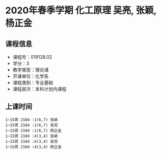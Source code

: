 # 2020年春季学期 化工原理 吴亮, 张颖, 杨正金






## 课程信息

- 课程号：019128.02
- 学分：3
- 教学类型：理论课
- 开课单位：化学系
- 课程类别：专业基础
- 课程层次：本科计划内课程

## 上课时间

```
1~15周 2104 :1(6,7) 张颖
1~15周 2104 :1(6,7) 吴亮
1~15周 2104 :1(6,7) 杨正金
1~15周 2104 :4(3,4) 张颖
1~15周 2104 :4(3,4) 吴亮
1~15周 2104 :4(3,4) 杨正金
```

